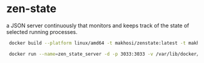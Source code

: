 # zen-state

a JSON server continuously that monitors and keeps track of the state of selected running processes.

```bash
 docker build --platform linux/amd64 -t makhosi/zenstate:latest -t makhosi/zenstate:1.2 .

 docker run --name=zen_state_server -d -p 3033:3033 -v /var/lib/docker/volumes/zenstate/_data:/app --restart unless-stopped makhosi/zenstate:1.4



```
